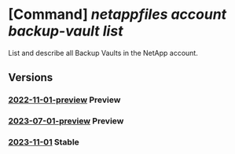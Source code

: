 # [Command] _netappfiles account backup-vault list_

List and describe all Backup Vaults in the NetApp account.

## Versions

### [2022-11-01-preview](/Resources/mgmt-plane/L3N1YnNjcmlwdGlvbnMve30vcmVzb3VyY2Vncm91cHMve30vcHJvdmlkZXJzL21pY3Jvc29mdC5uZXRhcHAvbmV0YXBwYWNjb3VudHMve30vYmFja3VwdmF1bHRz/2022-11-01-preview.xml) **Preview**

<!-- mgmt-plane /subscriptions/{}/resourcegroups/{}/providers/microsoft.netapp/netappaccounts/{}/backupvaults 2022-11-01-preview -->

### [2023-07-01-preview](/Resources/mgmt-plane/L3N1YnNjcmlwdGlvbnMve30vcmVzb3VyY2Vncm91cHMve30vcHJvdmlkZXJzL21pY3Jvc29mdC5uZXRhcHAvbmV0YXBwYWNjb3VudHMve30vYmFja3VwdmF1bHRz/2023-07-01-preview.xml) **Preview**

<!-- mgmt-plane /subscriptions/{}/resourcegroups/{}/providers/microsoft.netapp/netappaccounts/{}/backupvaults 2023-07-01-preview -->

### [2023-11-01](/Resources/mgmt-plane/L3N1YnNjcmlwdGlvbnMve30vcmVzb3VyY2Vncm91cHMve30vcHJvdmlkZXJzL21pY3Jvc29mdC5uZXRhcHAvbmV0YXBwYWNjb3VudHMve30vYmFja3VwdmF1bHRz/2023-11-01.xml) **Stable**

<!-- mgmt-plane /subscriptions/{}/resourcegroups/{}/providers/microsoft.netapp/netappaccounts/{}/backupvaults 2023-11-01 -->
